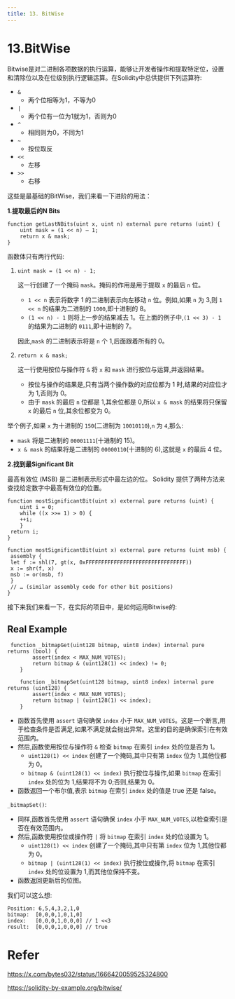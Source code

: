 ```yaml
---
title: 13. BitWise
---
```


# 13.BitWise

Bitwise是对二进制各项数据的执行运算，能够让开发者操作和提取特定位，设置和清除位以及在位级别执行逻辑运算。在Solidity中总供提供下列运算符:

- `&`
  - 两个位相等为1，不等为0
- `|`
  - 两个位有一位为1就为1，否则为0
- `^`
  - 相同则为0，不同为1
- `~`
  - 按位取反
- `<<`
  - 左移
- `>>`
  - 右移

这些是最基础的BitWise，我们来看一下进阶的用法：

**1.提取最后的N Bits**

```solidity
function getLastNBits(uint x, uint n) external pure returns (uint) {
	uint mask = (1 << n) — 1;
	return x & mask;
}
```

函数体只有两行代码:

1. `uint mask = (1 << n) - 1;` 

   这一行创建了一个掩码 `mask`。掩码的作用是用于提取 `x` 的最后 `n` 位。

   - `1 << n` 表示将数字 1 的二进制表示向左移动 `n` 位。例如,如果 `n` 为 3,则 `1 << n` 的结果为二进制的 `1000`,即十进制的 8。
   - `(1 << n) - 1` 则将上一步的结果减去 1。在上面的例子中,`(1 << 3) - 1` 的结果为二进制的 `0111`,即十进制的 7。

   因此,`mask` 的二进制表示将是 `n` 个 1,后面跟着所有的 0。

2. `return x & mask;`

   这一行使用按位与操作符 `&` 将 `x` 和 `mask` 进行按位与运算,并返回结果。

   - 按位与操作的结果是,只有当两个操作数的对应位都为 1 时,结果的对应位才为 1,否则为 0。
   - 由于 `mask` 的最后 `n` 位都是 1,其余位都是 0,所以 `x & mask` 的结果将只保留 `x` 的最后 `n` 位,其余位都变为 0。

举个例子,如果 `x` 为十进制的 `150`(二进制为 `10010110`),`n` 为 `4`,那么:

- `mask` 将是二进制的 `00001111`(十进制的 15)。
- `x & mask` 的结果将是二进制的 `00000110`(十进制的 6),这就是 `x` 的最后 4 位。

**2.找到最Significant Bit**

最高有效位 (MSB) 是二进制表示形式中最左边的位。 Solidity 提供了两种方法来查找给定数字中最高有效位的位置。

```solidity
function mostSignificantBit(uint x) external pure returns (uint) {
	uint i = 0;
	while ((x >>= 1) > 0) {
	++i;
 	}
 return i;
}
```

```solidity
function mostSignificantBit(uint x) external pure returns (uint msb) {
 assembly {
 let f := shl(7, gt(x, 0xFFFFFFFFFFFFFFFFFFFFFFFFFFFFFFFF))
 x := shr(f, x)
 msb := or(msb, f)
 }
 // … (similar assembly code for other bit positions)
}
```



接下来我们来看一下，在实际的项目中，是如何运用Bitwise的:

## Real Example

```solidity
 function _bitmapGet(uint128 bitmap, uint8 index) internal pure returns (bool) {
        assert(index < MAX_NUM_VOTES);
        return bitmap & (uint128(1) << index) != 0;
    }

    function _bitmapSet(uint128 bitmap, uint8 index) internal pure returns (uint128) {
        assert(index < MAX_NUM_VOTES);
        return bitmap | (uint128(1) << index);
    }
```

- 函数首先使用 `assert` 语句确保 `index` 小于 `MAX_NUM_VOTES`。这是一个断言,用于检查条件是否满足,如果不满足就会抛出异常。这里的目的是确保索引在有效范围内。
- 然后,函数使用按位与操作符 `&` 检查 `bitmap` 在索引 `index` 处的位是否为 1。
  - `uint128(1) << index` 创建了一个掩码,其中只有第 `index` 位为 1,其他位都为 0。
  - `bitmap & (uint128(1) << index)` 执行按位与操作,如果 `bitmap` 在索引 `index` 处的位为 1,结果将不为 0;否则,结果为 0。
- 函数返回一个布尔值,表示 `bitmap` 在索引 `index` 处的值是 true 还是 false。

`_bitmapSet()`:

- 同样,函数首先使用 `assert` 语句确保 `index` 小于 `MAX_NUM_VOTES`,以检查索引是否在有效范围内。
- 然后,函数使用按位或操作符 `|` 将 `bitmap` 在索引 `index` 处的位设置为 1。
  - `uint128(1) << index` 创建了一个掩码,其中只有第 `index` 位为 1,其他位都为 0。
  - `bitmap | (uint128(1) << index)` 执行按位或操作,将 `bitmap` 在索引 `index` 处的位设置为 1,而其他位保持不变。
- 函数返回更新后的位图。

我们可以这么想:

```
Position: 6,5,4,3,2,1,0
bitmap:  [0,0,0,1,0,1,0]
index:   [0,0,0,1,0,0,0] // 1 <<3
result:  [0,0,0,1,0,0,0] // true
```



# Refer

https://x.com/bytes032/status/1666420059525324800

https://solidity-by-example.org/bitwise/

